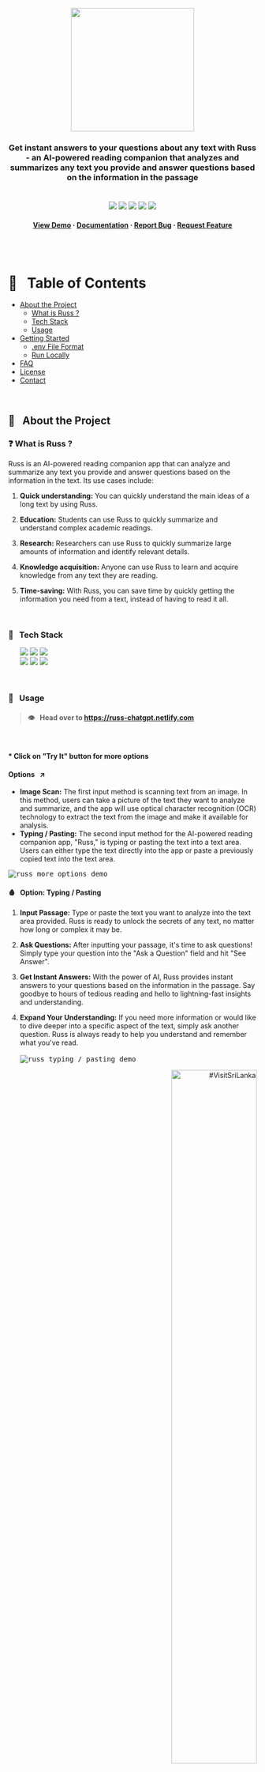 <p align="center" width="100%">
<img src="https://user-images.githubusercontent.com/61654812/213165180-cb365b58-ebd6-48fd-a205-b73e0be94d60.png" width="250" />
</p>
<h3 align="center" >
Get instant answers to your questions about any text with Russ - an AI-powered reading companion that analyzes and summarizes any text you provide and answer questions based on the information in the passage
</h3>
<h1></h1>
<div align="center">
<img src="https://img.shields.io/github/last-commit/lithika-damnod/Russ/develop/app?style=for-the-badge">
<img src="https://img.shields.io/github/v/release/lithika-damnod/Russ?include_prereleases&style=for-the-badge">
<img src="https://img.shields.io/website?style=for-the-badge&url=https%3A%2F%2Fruss-chatgpt.netlify.app%2F">
<img src="https://img.shields.io/github/stars/lithika-damnod/Russ?style=for-the-badge">
<img src="https://img.shields.io/github/license/lithika-damnod/Russ?style=for-the-badge">
<h4>
    <a href="https://russ-chatgpt.netlify.app">View Demo</a>
  <span> · </span>
    <a href="#triangular_flag_on_post--usage">Documentation</a>
  <span> · </span>
    <a href="https://github.com/lithika-damnod/Russ/issues">Report Bug</a>
  <span> · </span>
    <a href="https://github.com/lithika-damnod/Russ/issues">Request Feature</a>
</h4>
</div>
<br>
<br>

<!-- Table of Contents -->

# :notebook_with_decorative_cover: &nbsp; Table of Contents

- [About the Project](#star2--about-the-project)
  - [What is Russ ? ](#question-what-is-russ-)
  - [Tech Stack](#space_invader--tech-stack)
  - [Usage](#triangular_flag_on_post--usage)
- [Getting Started](#toolbox--getting-started)
  - [.env File Format](#key--environment-variables)
  - [Run Locally](#running--run-locally)
- [FAQ](#grey_question-faq)
- [License](#warning--license)
- [Contact](#handshake--contact)

<br>
<!-- About the Project -->

## :star2: &nbsp; About the Project

### :question: What is Russ ?

Russ is an AI-powered reading companion app that can analyze and summarize any text you provide and answer questions based on the information in the text. Its use cases include:

1. <b>Quick understanding:</b> You can quickly understand the main ideas of a long text by using Russ.

1. <b>Education:</b> Students can use Russ to quickly summarize and understand complex academic readings.

1. <b>Research:</b> Researchers can use Russ to quickly summarize large amounts of information and identify relevant details.

1. <b>Knowledge acquisition:</b> Anyone can use Russ to learn and acquire knowledge from any text they are reading.

1. <b>Time-saving:</b> With Russ, you can save time by quickly getting the information you need from a text, instead of having to read it all.<!-- TechStack -->

<br>

### :space_invader: &nbsp; Tech Stack

<ul>
<a href="https://reactjs.org/"><img src="https://img.shields.io/badge/React-20232A?style=for-the-badge&logo=react&logoColor=61DAFB"></a></li>
<a href="https://www.framer.com/motion/"><img src="https://img.shields.io/badge/Framer Motion-20232A?style=for-the-badge&logo=Framer"></a></li>
<a href="https://mui.com/"><img src="https://img.shields.io/badge/Material UI-20232A?style=for-the-badge&logo=MUI"></a></li><br>
<a href="https://openai.com/api/"><img src="https://img.shields.io/badge/OpenAI API-20232A?style=for-the-badge&logo=OpenAI"></a></li>
<a href="https://react-redux.js.org/"><img src="https://img.shields.io/badge/Redux-20232A?style=for-the-badge&logo=Redux"></a></li>
<a href="https://www.npmjs.com/package/axios"><img src="https://img.shields.io/badge/Axios-20232A?style=for-the-badge&logo=Axios"></a></li>
</ul>

<br>

### :triangular_flag_on_post: &nbsp; Usage

> #### :eye: &nbsp; Head over to https://russ-chatgpt.netlify.com

<br>

#### * Click on "Try It" button for more options

#### Options &nbsp; :arrow_upper_right:

<ul>
  <li>
    <b>Image Scan:</b> The first input method is scanning text from an image. In this method, users can take a picture of the text they want to analyze and summarize, and the app will use optical character recognition (OCR) technology to extract the text from the image and make it available for analysis. 
  </li>
  <li>
    <b>Typing / Pasting:</b> The second input method for the AI-powered reading companion app, "Russ," is typing or pasting the text into a text area. Users can either type the text directly into the app or paste a previously copied text into the text area.
  </li>
</ul>
<kbd>
  <img src="https://user-images.githubusercontent.com/61654812/216918328-53995e1e-24be-49fa-b89d-427f7a75ce72.gif" alt="russ more options demo">
</kbd>

<br>

#### :drop_of_blood: &nbsp; Option: Typing / Pasting

1. <b>Input Passage:</b> Type or paste the text you want to analyze into the text area provided. Russ is ready to unlock the secrets of any text, no matter how long or complex it may be.

1. <b>Ask Questions:</b> After inputting your passage, it's time to ask questions! Simply type your question into the "Ask a Question" field and hit "See Answer".

1. <b>Get Instant Answers:</b> With the power of AI, Russ provides instant answers to your questions based on the information in the passage. Say goodbye to hours of tedious reading and hello to lightning-fast insights and understanding.

1. <b>Expand Your Understanding:</b> If you need more information or would like to dive deeper into a specific aspect of the text, simply ask another question. Russ is always ready to help you understand and remember what you've read.
   <br>
   <br>
   <kbd>
   <img src="https://user-images.githubusercontent.com/61654812/217037651-2e70e949-a245-4aa8-a63b-d1dd96e9ef73.gif" alt="russ typing / pasting demo">
   </kbd>
   <!-- visit sri lanka banner -->
   <a href="https://www.touropia.com/tourist-attractions-in-sri-lanka/">
     <div align="right">
       <img src="https://user-images.githubusercontent.com/61654812/217004075-26614b78-b8c4-4c35-b5ea-9a35bafc7c82.png" width="60%" alt="#VisitSriLanka">
     </div>
   </a>

#### :drop_of_blood: &nbsp; Option: Image Scan

1. <b>Upload Image:</b> Drag and drop or select an image file of the text you want to analyze. Russ uses cutting-edge optical character recognition (OCR) technology to extract the text from the image for analysis.
   <br>
   <br>
   <kbd>
   <img src="https://user-images.githubusercontent.com/61654812/217043543-d66cd827-1b1a-4f68-adde-65823775cf45.gif" alt="russ image scan input demo">
   </kbd>

1. <b>Verify Text:</b> Review the extracted text to make sure it is correct. If any errors are present, simply make the necessary corrections.
   <br>
   <br>
   <kbd>
   <img src="https://user-images.githubusercontent.com/61654812/217046464-de59efb2-6fa9-4460-9440-489394abd1ec.gif" alt="russ image scan text verify demo">
   </kbd>

1. <b>Ask Questions:</b> Just like typing or pasting text, you can now ask questions about the text. Simply type your question into the "Ask a Question" field and hit "See Answer".

1. <b>Get Instant Answers:</b> With the power of AI, Russ provides instant answers to your questions based on the information in the image text. Say goodbye to hours of tedious reading and hello to lightning-fast insights and understanding.

1. <b>Expand Your Understanding:</b> If you need more information or would like to dive deeper into a specific aspect of the text, simply ask another question. Russ is always ready to help you understand and remember what you've read.
   <br>
   <br>
   <kbd>
   <img src="https://user-images.githubusercontent.com/61654812/217045520-5414cd17-4fa7-42c1-9c11-320231803735.gif" alt="russ image scan text answering questions">
   </kbd>

<br>
<!-- Getting Started -->

## :toolbox: &nbsp; Getting Started

<!-- Env Variables -->

### :key: &nbsp; Environment Variables

To run this project, you will need to add the following environment variables to your .env file

`REACT_APP_OPENAI_API_KEY`

`REACT_APP_GOOGLE_ANALYTICS_TRACKING_ID`

<!-- Run Locally -->

### :running: &nbsp; Run Locally

Clone the project

```bash
  git clone https://github.com/lithika-damnod/Russ.git
```

Go to the project directory

```bash
  cd Russ
```

Install dependencies

```bash
  yarn install
```

Start the server

```bash
  yarn start
```

<br>
<!-- FAQ -->

## :grey_question: FAQ

- What is Russ?

  - Russ is an AI-powered reading companion that analyzes and summarizes any text you provide and answers questions based on the information in the passage.

- How do I use Russ?

  - You can use Russ by typing or pasting text into the app or by scanning text from an image. Simply input your text, ask a question, and hit "See Answer" to get instant answers based on the information in the text.

- Does Russ work with all types of text?

  - Russ works with all types of text, including lengthy articles, complex documents, and even scanned images.

- Is Russ accurate?

  - Russ uses advanced AI algorithms via <u>OpenAI's API</u> to provide accurate answers to your questions. However, it is still important to verify the information obtained through Russ against other sources.

- How does Russ extract text from an image?

  - Russ uses optical character recognition (OCR) technology from <u> Tesseract.js </u> to extract text from an image. This allows you to analyze and understand text that is not available in a digital format.

- Can I ask multiple questions about the same text?

  - Yes, you can ask multiple questions about the same text and get instant answers to each one.

<br>
<!-- License -->

## :warning: &nbsp; License

Distributed under the <b>AGPL-3.0</b> License, See LICENSE.txt for more information.

<br>

<!-- Contact -->

## :handshake: &nbsp; Contact

> <b>Email: </b> l.d.b.dasanayaka@gmail.com

### :copyright: &nbsp; Designed and Developed by Lithika Damnod

<a href="https://www.linkedin.com/in/lithika-damnod/">
  <img src="https://img.shields.io/badge/LinkedIn-0077B5?style=for-the-badge&logo=linkedin&logoColor=white">
</a>
<a href="https://twitter.com/lithika_damnod">
  <img src="https://img.shields.io/badge/Twitter-1DA1F2?style=for-the-badge&logo=twitter&logoColor=white">
</a><br>
<a href="https://www.buymeacoffee.com/lithikadamnod"><img src="https://img.shields.io/badge/Buy_Me_A_Coffee-FFDD00?style=for-the-badge&logo=buy-me-a-coffee&logoColor=black"></a><br>
